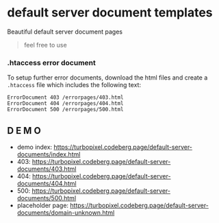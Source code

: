 # default server document templates

Beautiful default server document pages

> feel free to use

### .htaccess error document

To setup further error documents, download the html files and create a `.htaccess` file which includes the following text:

```
ErrorDocument 403 /errorpages/403.html
ErrorDocument 404 /errorpages/404.html
ErrorDocument 500 /errorpages/500.html 
```

## D E M O

* demo index: https://turbopixel.codeberg.page/default-server-documents/index.html
* 403: https://turbopixel.codeberg.page/default-server-documents/403.html
* 404: https://turbopixel.codeberg.page/default-server-documents/404.html
* 500: https://turbopixel.codeberg.page/default-server-documents/500.html
* placeholder page: https://turbopixel.codeberg.page/default-server-documents/domain-unknown.html